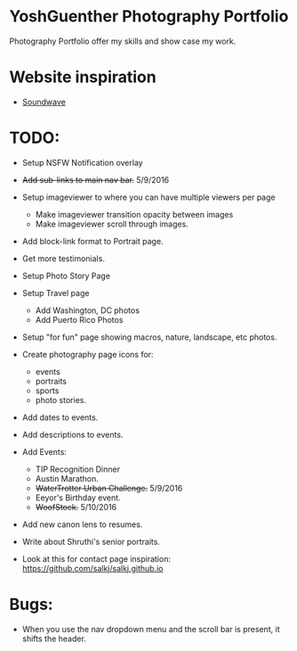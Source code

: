 # YoshGuenther Photography Portfolio
Photography Portfolio offer my skills and show case my work.

# Website inspiration
* [Soundwave](http://www.soundwave.cc/ "Soundwave")

# TODO:
* Setup NSFW Notification overlay
* ~~Add sub-links to main nav bar.~~ 5/9/2016
* Setup imageviewer to where you can have multiple viewers per page
  * Make imageviewer transition opacity between images
  * Make imageviewer scroll through images.
* Add block-link format to Portrait page.

* Get more testimonials.

* Setup Photo Story Page
* Setup Travel page
  * Add Washington, DC photos
  * Add Puerto Rico Photos
* Setup "for fun" page showing macros, nature, landscape, etc photos.

* Create photography page icons for:
   * events
   * portraits
   * sports
   * photo stories.

* Add dates to events.
* Add descriptions to events.
* Add Events:
  * TIP Recognition Dinner
  * Austin Marathon.
  * ~~WaterTrotter Urban Challenge.~~ 5/9/2016
  * Eeyor's Birthday event.
  * ~~WoofStock.~~ 5/10/2016

* Add new canon lens to resumes.

* Write about Shruthi's senior portraits.

* Look at this for contact page inspiration: https://github.com/salkj/salkj.github.io

# Bugs:
* When you use the nav dropdown menu and the scroll bar is present, it shifts the header.
